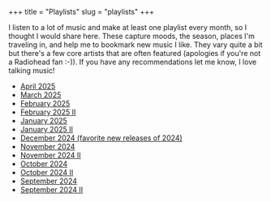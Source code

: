 +++
title = "Playlists"
slug = "playlists"
+++

I listen to a lot of music and make at least one playlist every month, so I thought I would share here. These capture moods, the season, places I'm traveling in, and help me to bookmark new music I like. They vary quite a bit but there's a few core artists that are often featured (apologies if you're not a Radiohead fan :-)). If you have any recommendations let me know, I love talking music!

- [April 2025](https://music.apple.com/ca/playlist/april/pl.u-GgA5eY6toyNlMp)
- [March 2025](https://music.apple.com/ca/playlist/march/pl.u-NpXm9Y3I4bDZz7)
- [February 2025](https://music.apple.com/ca/playlist/february/pl.u-GgA5eYbCoyNlMp)
- [February 2025 II](https://music.apple.com/ca/playlist/february-ii/pl.u-jV89begFDz5kE3)
- [January 2025](https://music.apple.com/ca/playlist/january/pl.u-GgA5eVgSoyNlMp)
- [January 2025 II](https://music.apple.com/ca/playlist/january-ii/pl.u-jV89bNJFDz5kE3)
- [December 2024 (favorite new releases of 2024)](https://music.apple.com/ca/playlist/december-fave-releases-in-2024/pl.u-NpXm9qku4bDZz7)
- [November 2024](https://music.apple.com/ca/playlist/november/pl.u-8aAVXGlfvb8Gkr)
- [November 2024 II](https://music.apple.com/ca/playlist/november-ii/pl.u-WabZ69YheZbXoY)
- [October 2024](https://music.apple.com/ca/playlist/october/pl.u-NpXm9RgT4bDZz7)
- [October 2024 II](https://music.apple.com/ca/playlist/october-ii/pl.u-GgA5eNVioyNlMp)
- [September 2024](https://music.apple.com/ca/playlist/start-of-fall-end-of-mosquitoes/pl.u-8aAVZ6jHvb8Gkr)
- [September 2024 II](https://music.apple.com/ca/playlist/september-ii/pl.u-WabZ6BaFeZbXoY)